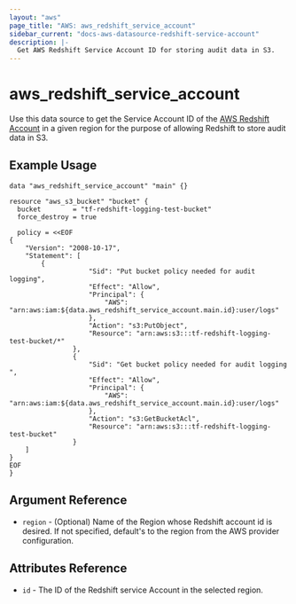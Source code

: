 ```yaml
---
layout: "aws"
page_title: "AWS: aws_redshift_service_account"
sidebar_current: "docs-aws-datasource-redshift-service-account"
description: |-
  Get AWS Redshift Service Account ID for storing audit data in S3.
---
```


# aws\_redshift\_service\_account

Use this data source to get the Service Account ID of the [AWS Redshift Account](http://docs.aws.amazon.com/redshift/latest/mgmt/db-auditing.html#db-auditing-enable-logging)
in a given region for the purpose of allowing Redshift to store audit data in S3.

## Example Usage

```hcl
data "aws_redshift_service_account" "main" {}

resource "aws_s3_bucket" "bucket" {
  bucket        = "tf-redshift-logging-test-bucket"
  force_destroy = true

  policy = <<EOF
{
	"Version": "2008-10-17",
	"Statement": [
		{
        			"Sid": "Put bucket policy needed for audit logging",
        			"Effect": "Allow",
        			"Principal": {
        				"AWS": "arn:aws:iam:${data.aws_redshift_service_account.main.id}:user/logs"
        			},
        			"Action": "s3:PutObject",
        			"Resource": "arn:aws:s3:::tf-redshift-logging-test-bucket/*"
        		},
        		{
        			"Sid": "Get bucket policy needed for audit logging ",
        			"Effect": "Allow",
        			"Principal": {
        				"AWS": "arn:aws:iam:${data.aws_redshift_service_account.main.id}:user/logs"
        			},
        			"Action": "s3:GetBucketAcl",
        			"Resource": "arn:aws:s3:::tf-redshift-logging-test-bucket"
        		}
	]
}
EOF
}
```

## Argument Reference

* `region` - (Optional) Name of the Region whose Redshift account id is desired. If not specified, default's to the region from the AWS provider configuration.


## Attributes Reference

* `id` - The ID of the Redshift service Account in the selected region.
